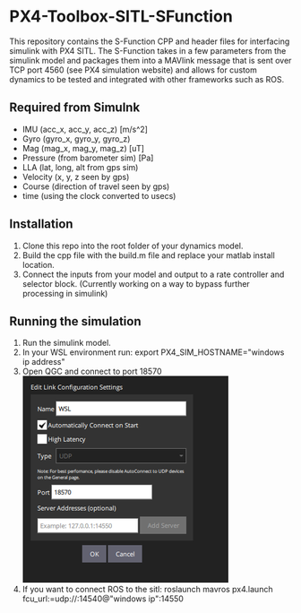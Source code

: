 # PX4-Toolbox-SITL-SFunction

This repository contains the S-Function CPP and header files for interfacing simulink with PX4 SITL. The S-Function takes in a few parameters from the simulink model and packages them into a MAVlink message that is sent over TCP port 4560 (see PX4 simulation website) and allows for custom dynamics to be tested and integrated with other frameworks such as ROS.

## Required from Simulnk

* IMU (acc_x, acc_y, acc_z) [m/s^2]
* Gyro (gyro_x, gyro_y, gyro_z)
* Mag (mag_x, mag_y, mag_z) [uT]
* Pressure (from barometer sim) [Pa]
* LLA (lat, long, alt from gps sim)
* Velocity (x, y, z seen by gps)
* Course (direction of travel seen by gps)
* time (using the clock converted to usecs)

## Installation

1. Clone this repo into the root folder of your dynamics model.
2. Build the cpp file with the build.m file and replace your matlab install location.
3. Connect the inputs from your model and output to a rate controller and selector block. (Currently working on a way to bypass further processing in simulink)


## Running the simulation

1. Run the simulink model.
2. In your WSL environment run: export PX4_SIM_HOSTNAME="windows ip address"
3. Open QGC and connect to port 18570![alt text](QGCsetup.png)
4. If you want to connect ROS to the sitl: roslaunch mavros px4.launch fcu_url:=udp://:14540@"windows ip":14550
